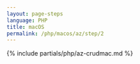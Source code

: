 ```yaml
---
layout: page-steps
language: PHP
title: macOS
permalink: /php/macos/az/step/2
---
```


{% include partials/php/az-crudmac.md %}
